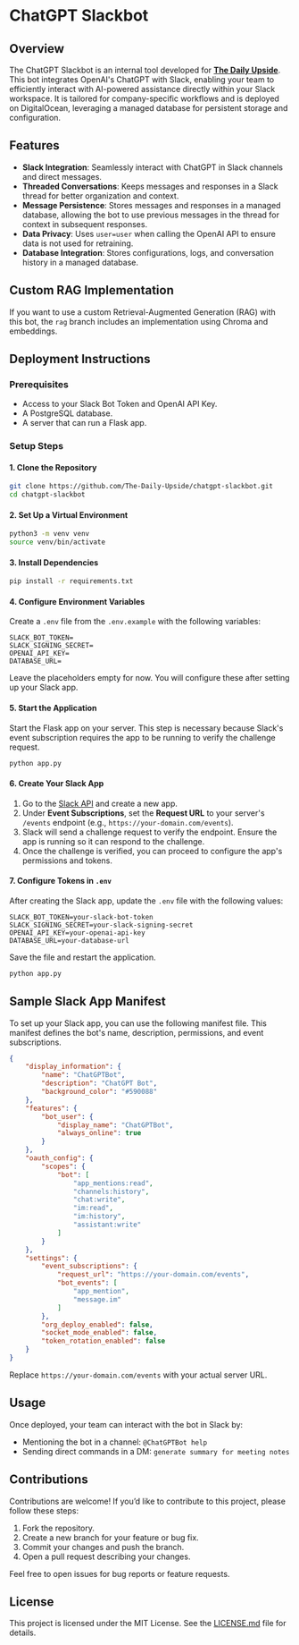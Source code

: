 # ChatGPT Slackbot

## Overview

The ChatGPT Slackbot is an internal tool developed for **[The Daily Upside](https://www.thedailyupside.com)**. This bot integrates OpenAI's ChatGPT with Slack, enabling your team to efficiently interact with AI-powered assistance directly within your Slack workspace. It is tailored for company-specific workflows and is deployed on DigitalOcean, leveraging a managed database for persistent storage and configuration.

## Features

- **Slack Integration**: Seamlessly interact with ChatGPT in Slack channels and direct messages.
- **Threaded Conversations**: Keeps messages and responses in a Slack thread for better organization and context.
- **Message Persistence**: Stores messages and responses in a managed database, allowing the bot to use previous messages in the thread for context in subsequent responses.
- **Data Privacy**: Uses `user=user` when calling the OpenAI API to ensure data is not used for retraining.
- **Database Integration**: Stores configurations, logs, and conversation history in a managed database.

## Custom RAG Implementation

If you want to use a custom Retrieval-Augmented Generation (RAG) with this bot, the `rag` branch includes an implementation using Chroma and embeddings.

## Deployment Instructions

### Prerequisites

- Access to your Slack Bot Token and OpenAI API Key.
- A PostgreSQL database.
- A server that can run a Flask app.

### Setup Steps

#### 1. Clone the Repository

```bash
git clone https://github.com/The-Daily-Upside/chatgpt-slackbot.git
cd chatgpt-slackbot
```

#### 2. Set Up a Virtual Environment

```bash
python3 -m venv venv
source venv/bin/activate
```

#### 3. Install Dependencies

```bash
pip install -r requirements.txt
```

#### 4. Configure Environment Variables

Create a `.env` file from the `.env.example` with the following variables:

```plaintext
SLACK_BOT_TOKEN=
SLACK_SIGNING_SECRET=
OPENAI_API_KEY=
DATABASE_URL=
```

Leave the placeholders empty for now. You will configure these after setting up your Slack app.

#### 5. Start the Application

Start the Flask app on your server. This step is necessary because Slack's event subscription requires the app to be running to verify the challenge request.

```bash
python app.py
```

#### 6. Create Your Slack App

1. Go to the [Slack API](https://api.slack.com/apps) and create a new app.
2. Under **Event Subscriptions**, set the **Request URL** to your server's `/events` endpoint (e.g., `https://your-domain.com/events`).
3. Slack will send a challenge request to verify the endpoint. Ensure the app is running so it can respond to the challenge.
4. Once the challenge is verified, you can proceed to configure the app's permissions and tokens.

#### 7. Configure Tokens in `.env`

After creating the Slack app, update the `.env` file with the following values:

```plaintext
SLACK_BOT_TOKEN=your-slack-bot-token
SLACK_SIGNING_SECRET=your-slack-signing-secret
OPENAI_API_KEY=your-openai-api-key
DATABASE_URL=your-database-url
```

Save the file and restart the application.

```bash
python app.py
```

## Sample Slack App Manifest

To set up your Slack app, you can use the following manifest file. This manifest defines the bot's name, description, permissions, and event subscriptions.

```json
{
    "display_information": {
        "name": "ChatGPTBot",
        "description": "ChatGPT Bot",
        "background_color": "#590088"
    },
    "features": {
        "bot_user": {
            "display_name": "ChatGPTBot",
            "always_online": true
        }
    },
    "oauth_config": {
        "scopes": {
            "bot": [
                "app_mentions:read",
                "channels:history",
                "chat:write",
                "im:read",
                "im:history",
                "assistant:write"
            ]
        }
    },
    "settings": {
        "event_subscriptions": {
            "request_url": "https://your-domain.com/events",
            "bot_events": [
                "app_mention",
                "message.im"
            ]
        },
        "org_deploy_enabled": false,
        "socket_mode_enabled": false,
        "token_rotation_enabled": false
    }
}
```

Replace `https://your-domain.com/events` with your actual server URL.

## Usage

Once deployed, your team can interact with the bot in Slack by:

- Mentioning the bot in a channel: `@ChatGPTBot help`
- Sending direct commands in a DM: `generate summary for meeting notes`

## Contributions

Contributions are welcome! If you’d like to contribute to this project, please follow these steps:

1. Fork the repository.
2. Create a new branch for your feature or bug fix.
3. Commit your changes and push the branch.
4. Open a pull request describing your changes.

Feel free to open issues for bug reports or feature requests.

## License

This project is licensed under the MIT License. See the [LICENSE.md](LICENSE.md) file for details.
